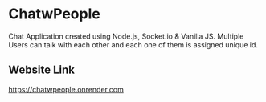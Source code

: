 # ChatwPeople

Chat Application created using Node.js, Socket.io & Vanilla JS. Multiple Users can talk with each other and each one of them is assigned unique id.

## Website Link

https://chatwpeople.onrender.com

